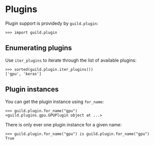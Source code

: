 # Plugins

Plugin support is providedy by `guild.plugin`:

    >>> import guild.plugin

## Enumerating plugins

Use `iter_plugins` to iterate through the list of available plugins:

    >>> sorted(guild.plugin.iter_plugins())
    ['gpu', 'keras']

## Plugin instances

You can get the plugin instance using `for_name`:

    >>> guild.plugin.for_name("gpu")
    <guild.plugins.gpu.GPUPlugin object at ...>

There is only ever one plugin instance for a given name:

    >>> guild.plugin.for_name("gpu") is guild.plugin.for_name("gpu")
    True
